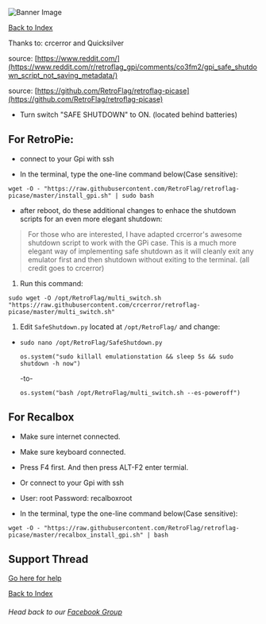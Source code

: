 ![Banner Image](https://sinisterspatula.github.io/RetroflagGpiGuides/images/GuidesBanner.png)

[Back to Index](https://sinisterspatula.github.io/RetroflagGpiGuides/)

Thanks to: crcerror and Quicksilver

source: [https://www.reddit.com/](https://www.reddit.com/r/retroflag_gpi/comments/co3fm2/gpi_safe_shutdown_script_not_saving_metadata/)

source: [https://github.com/RetroFlag/retroflag-picase](https://github.com/RetroFlag/retroflag-picase)

* Turn switch "SAFE SHUTDOWN" to ON. (located behind batteries)

## For RetroPie:

* connect to your Gpi with ssh

* In the terminal, type the one-line command below(Case sensitive):

```shell
wget -O - "https://raw.githubusercontent.com/RetroFlag/retroflag-picase/master/install_gpi.sh" | sudo bash
```

* after reboot, do these additional changes to enhace the shutdown scripts for an even more elegant shutdown:

> For those who are interested, I have adapted crcerror's awesome shutdown script to work with the GPi case. This is a much more elegant way of implementing safe shutdown as it will cleanly exit any emulator first and then shutdown without exiting to the terminal. (all credit goes to crcerror)

1. Run this command: 
  ```shell
  sudo wget -O /opt/RetroFlag/multi_switch.sh "https://raw.githubusercontent.com/crcerror/retroflag-picase/master/multi_switch.sh"
  ```
1. Edit `SafeShutdown.py` located at `/opt/RetroFlag/` and change:

* `sudo nano /opt/RetroFlag/SafeShutdown.py`
 
  ```shell
  os.system("sudo killall emulationstation && sleep 5s && sudo shutdown -h now")
  ```
  -to-
  ```shell
  os.system("bash /opt/RetroFlag/multi_switch.sh --es-poweroff")
  ```


## For Recalbox

* Make sure internet connected.

* Make sure keyboard connected.

* Press F4 first. And then press ALT-F2 enter termial.

* Or connect to your Gpi with ssh

* User: root Password: recalboxroot

* In the terminal, type the one-line command below(Case sensitive):

```shell
wget -O - "https://raw.githubusercontent.com/RetroFlag/retroflag-picase/master/recalbox_install_gpi.sh" | bash
```


## Support Thread
[Go here for help](https://www.facebook.com/groups/401660300458844/)

[Back to Index](https://sinisterspatula.github.io/RetroflagGpiGuides/)

###### Head back to our [Facebook Group](https://www.facebook.com/groups/401660300458844/)

